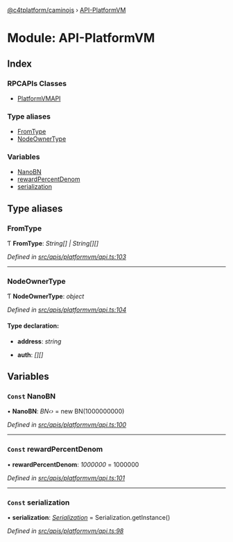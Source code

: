 [@c4tplatform/caminojs](../api.md) › [API-PlatformVM](api_platformvm.md)

# Module: API-PlatformVM

## Index

### RPCAPIs Classes

* [PlatformVMAPI](../classes/api_platformvm.platformvmapi.md)

### Type aliases

* [FromType](api_platformvm.md#fromtype)
* [NodeOwnerType](api_platformvm.md#nodeownertype)

### Variables

* [NanoBN](api_platformvm.md#const-nanobn)
* [rewardPercentDenom](api_platformvm.md#const-rewardpercentdenom)
* [serialization](api_platformvm.md#const-serialization)

## Type aliases

###  FromType

Ƭ **FromType**: *String[] | String[][]*

*Defined in [src/apis/platformvm/api.ts:103](https://github.com/chain4travel/caminojs/blob/ac57b5af/src/apis/platformvm/api.ts#L103)*

___

###  NodeOwnerType

Ƭ **NodeOwnerType**: *object*

*Defined in [src/apis/platformvm/api.ts:104](https://github.com/chain4travel/caminojs/blob/ac57b5af/src/apis/platformvm/api.ts#L104)*

#### Type declaration:

* **address**: *string*

* **auth**: *[][]*

## Variables

### `Const` NanoBN

• **NanoBN**: *BN‹›* = new BN(1000000000)

*Defined in [src/apis/platformvm/api.ts:100](https://github.com/chain4travel/caminojs/blob/ac57b5af/src/apis/platformvm/api.ts#L100)*

___

### `Const` rewardPercentDenom

• **rewardPercentDenom**: *1000000* = 1000000

*Defined in [src/apis/platformvm/api.ts:101](https://github.com/chain4travel/caminojs/blob/ac57b5af/src/apis/platformvm/api.ts#L101)*

___

### `Const` serialization

• **serialization**: *[Serialization](../classes/utils_serialization.serialization.md)* = Serialization.getInstance()

*Defined in [src/apis/platformvm/api.ts:98](https://github.com/chain4travel/caminojs/blob/ac57b5af/src/apis/platformvm/api.ts#L98)*
